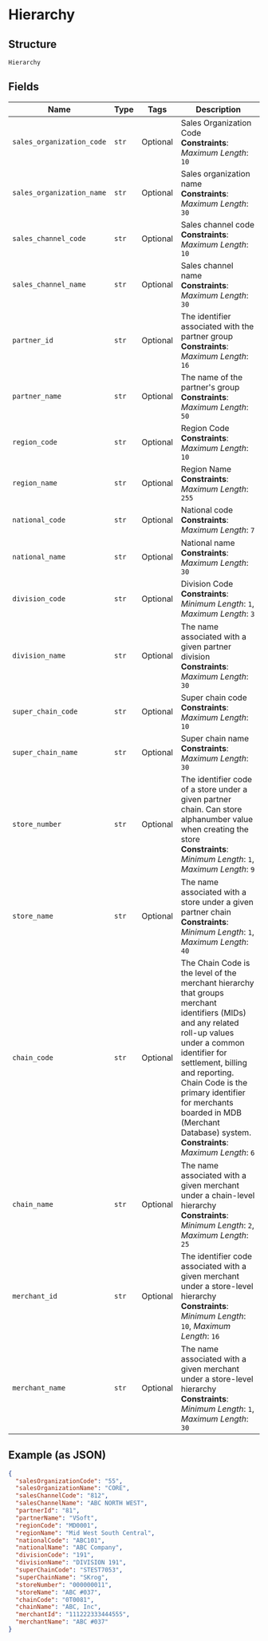 
# Hierarchy

## Structure

`Hierarchy`

## Fields

| Name | Type | Tags | Description |
|  --- | --- | --- | --- |
| `sales_organization_code` | `str` | Optional | Sales Organization Code<br>**Constraints**: *Maximum Length*: `10` |
| `sales_organization_name` | `str` | Optional | Sales organization name<br>**Constraints**: *Maximum Length*: `30` |
| `sales_channel_code` | `str` | Optional | Sales channel code<br>**Constraints**: *Maximum Length*: `10` |
| `sales_channel_name` | `str` | Optional | Sales channel name<br>**Constraints**: *Maximum Length*: `30` |
| `partner_id` | `str` | Optional | The identifier associated with the partner group<br>**Constraints**: *Maximum Length*: `16` |
| `partner_name` | `str` | Optional | The name of the partner's group<br>**Constraints**: *Maximum Length*: `50` |
| `region_code` | `str` | Optional | Region Code<br>**Constraints**: *Maximum Length*: `10` |
| `region_name` | `str` | Optional | Region Name<br>**Constraints**: *Maximum Length*: `255` |
| `national_code` | `str` | Optional | National code<br>**Constraints**: *Maximum Length*: `7` |
| `national_name` | `str` | Optional | National name<br>**Constraints**: *Maximum Length*: `30` |
| `division_code` | `str` | Optional | Division Code<br>**Constraints**: *Minimum Length*: `1`, *Maximum Length*: `3` |
| `division_name` | `str` | Optional | The name associated with a given partner division<br>**Constraints**: *Maximum Length*: `30` |
| `super_chain_code` | `str` | Optional | Super chain code<br>**Constraints**: *Maximum Length*: `10` |
| `super_chain_name` | `str` | Optional | Super chain name<br>**Constraints**: *Maximum Length*: `30` |
| `store_number` | `str` | Optional | The identifier code of a store under a given partner chain. Can store alphanumber value when creating the store<br>**Constraints**: *Minimum Length*: `1`, *Maximum Length*: `9` |
| `store_name` | `str` | Optional | The name associated with a store under a given partner chain<br>**Constraints**: *Minimum Length*: `1`, *Maximum Length*: `40` |
| `chain_code` | `str` | Optional | The Chain Code is the level of the merchant hierarchy that groups merchant identifiers (MIDs) and any related roll-up values under a common identifier for settlement, billing and reporting. Chain Code is the primary identifier for merchants boarded in MDB (Merchant Database) system.<br>**Constraints**: *Maximum Length*: `6` |
| `chain_name` | `str` | Optional | The name associated with a given merchant under a chain-level hierarchy<br>**Constraints**: *Minimum Length*: `2`, *Maximum Length*: `25` |
| `merchant_id` | `str` | Optional | The identifier code associated with a given merchant under a store-level hierarchy<br>**Constraints**: *Minimum Length*: `10`, *Maximum Length*: `16` |
| `merchant_name` | `str` | Optional | The name associated with a given merchant under a store-level hierarchy<br>**Constraints**: *Minimum Length*: `1`, *Maximum Length*: `30` |

## Example (as JSON)

```json
{
  "salesOrganizationCode": "55",
  "salesOrganizationName": "CORE",
  "salesChannelCode": "812",
  "salesChannelName": "ABC NORTH WEST",
  "partnerId": "81",
  "partnerName": "VSoft",
  "regionCode": "MD0001",
  "regionName": "Mid West South Central",
  "nationalCode": "ABC101",
  "nationalName": "ABC Company",
  "divisionCode": "191",
  "divisionName": "DIVISION 191",
  "superChainCode": "STEST7053",
  "superChainName": "SKrog",
  "storeNumber": "000000011",
  "storeName": "ABC #037",
  "chainCode": "0T0081",
  "chainName": "ABC, Inc",
  "merchantId": "111222333444555",
  "merchantName": "ABC #037"
}
```

